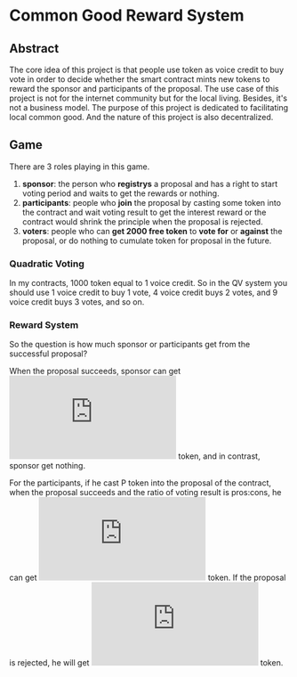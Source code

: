 # Common Good Reward System
## Abstract
The core idea of this project is that people use token as voice credit to buy vote in order to decide whether the smart contract mints new tokens to reward the sponsor and participants of the proposal. The use case of this project is not for the internet community but for the local living. Besides, it's not a business model. The purpose of this project is dedicated to facilitating local common good. And the nature of this project is also decentralized.

## Game
There are 3 roles playing in this game.
1. **sponsor**: the person who **registrys** a proposal and has a right to start voting period and waits to get the rewards or nothing.
2. **participants**: people who **join** the proposal by casting some token into the contract and wait voting result to get the interest reward or the contract would shrink the principle when the proposal is rejected.
3. **voters**: people who can **get 2000 free token** to **vote for** or **against** the proposal, or do nothing to cumulate token for proposal in the future.

### Quadratic Voting
In my contracts, 1000 token equal to 1 voice credit. So in the QV system you should use 1 voice credit to buy 1 vote, 4 voice credit buys 2 votes, and 9 voice credit buys 3 votes, and so on.

### Reward System
So the question is how much sponsor or participants get from the successful proposal?

When the proposal succeeds, sponsor can get ![(numOfVoters)/2](https://latex.codecogs.com/gif.latex?%5Cdpi%7B80%7D%20%5Cbg_white%20%5Cfn_phv%20%5Cfrac%7BnumOfVoters%7D%7B2%7D) token, and in contrast, sponsor get nothing.

For the participants, if he cast P token into the proposal of the contract, when the proposal succeeds and the ratio of voting result is pros:cons, he can get ![](https://latex.codecogs.com/gif.latex?%5Cdpi%7B80%7D%20%5Cbg_white%20%5Cfn_phv%20P%20*%281%20&plus;%5Cfrac%7Bpros%20-%20cons%7D%7Bpros%20&plus;%20cons%7D%29) token.
If the proposal is rejected, he will get ![](https://latex.codecogs.com/gif.latex?%5Cdpi%7B80%7D%20%5Cbg_white%20%5Cfn_phv%20P%20*%281%20-%5Cfrac%7Bcons%20-%20pros%7D%7Bpros%20&plus;%20cons%7D%29) token.



